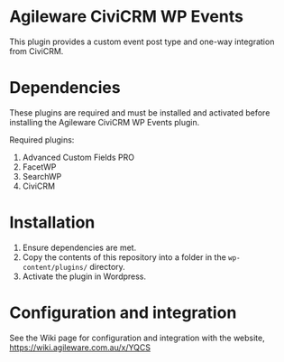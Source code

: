 Agileware CiviCRM WP Events
==========================

This plugin provides a custom event post type and one-way integration from CiviCRM.

Dependencies
==========================

These plugins are required and must be installed and activated before installing the Agileware CiviCRM WP Events plugin.

Required plugins:

1. Advanced Custom Fields PRO
2. FacetWP
3. SearchWP
4. CiviCRM

Installation
==========================

1. Ensure dependencies are met.
2. Copy the contents of this repository into a folder in the `wp-content/plugins/` directory.
3. Activate the plugin in Wordpress.


Configuration and integration
==========================

See the Wiki page for configuration and integration with the website, https://wiki.agileware.com.au/x/YQCS